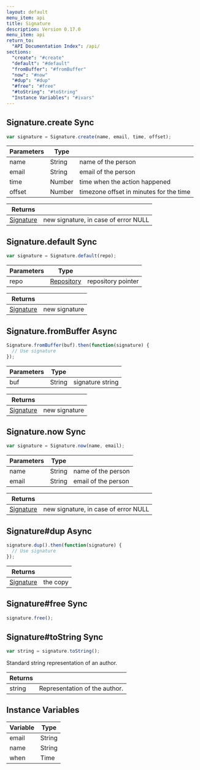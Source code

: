 ```yaml
---
layout: default
menu_item: api
title: Signature
description: Version 0.17.0
menu_item: api
return_to:
  "API Documentation Index": /api/
sections:
  "create": "#create"
  "default": "#default"
  "fromBuffer": "#fromBuffer"
  "now": "#now"
  "#dup": "#dup"
  "#free": "#free"
  "#toString": "#toString"
  "Instance Variables": "#ivars"
---
```


## <a name="create"></a><span>Signature.</span>create <span class="tags"><span class="sync">Sync</span></span>

```js
var signature = Signature.create(name, email, time, offset);
```

| Parameters | Type |   |
| --- | --- | --- |
| name | String | name of the person |
| email | String | email of the person |
| time | Number | time when the action happened |
| offset | Number | timezone offset in minutes for the time |

| Returns |  |
| --- | --- |
| [Signature](/api/signature/) | new signature, in case of error NULL |

## <a name="default"></a><span>Signature.</span>default <span class="tags"><span class="sync">Sync</span></span>

```js
var signature = Signature.default(repo);
```

| Parameters | Type |   |
| --- | --- | --- |
| repo | [Repository](/api/repository/) | repository pointer |

| Returns |  |
| --- | --- |
| [Signature](/api/signature/) | new signature |

## <a name="fromBuffer"></a><span>Signature.</span>fromBuffer <span class="tags"><span class="async">Async</span></span>

```js
Signature.fromBuffer(buf).then(function(signature) {
  // Use signature
});
```

| Parameters | Type |   |
| --- | --- | --- |
| buf | String | signature string |

| Returns |  |
| --- | --- |
| [Signature](/api/signature/) | new signature |

## <a name="now"></a><span>Signature.</span>now <span class="tags"><span class="sync">Sync</span></span>

```js
var signature = Signature.now(name, email);
```

| Parameters | Type |   |
| --- | --- | --- |
| name | String | name of the person |
| email | String | email of the person |

| Returns |  |
| --- | --- |
| [Signature](/api/signature/) | new signature, in case of error NULL |

## <a name="dup"></a><span>Signature#</span>dup <span class="tags"><span class="async">Async</span></span>

```js
signature.dup().then(function(signature) {
  // Use signature
});
```

| Returns |  |
| --- | --- |
| [Signature](/api/signature/) | the copy |

## <a name="free"></a><span>Signature#</span>free <span class="tags"><span class="sync">Sync</span></span>

```js
signature.free();
```

## <a name="toString"></a><span>Signature#</span>toString <span class="tags"><span class="sync">Sync</span></span>

```js
var string = signature.toString();
```

Standard string representation of an author.

| Returns |  |
| --- | --- |
| string | Representation of the author. |

## <a name="ivars"></a>Instance Variables

| Variable | Type |
| --- | --- |
| <a name="email"></a>email | String |
| <a name="name"></a>name | String |
| <a name="when"></a>when | Time |


